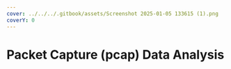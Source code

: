 ```yaml
---
cover: ../../../.gitbook/assets/Screenshot 2025-01-05 133615 (1).png
coverY: 0
---
```


# Packet Capture (pcap) Data Analysis

